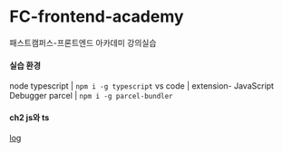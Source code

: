 # FC-frontend-academy

패스트캠퍼스-프론트엔드 아카데미 강의실습

#### 실습 환경

node
typescript | `npm i -g typescript`
vs code | extension- JavaScript Debugger
parcel | `npm i -g parcel-bundler`

#### ch2 js와 ts

[log](ch2.md)
